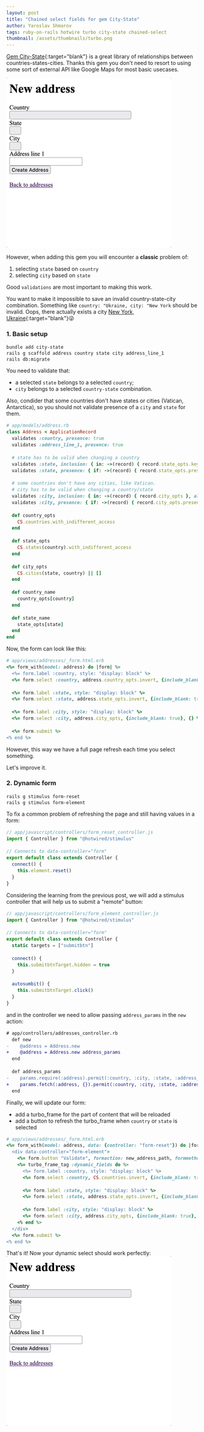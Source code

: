 ```yaml
---
layout: post
title: "Chained select fields for gem City-State"
author: Yaroslav Shmarov
tags: ruby-on-rails hotwire turbo city-state chained-select
thumbnail: /assets/thumbnails/turbo.png
---
```


[Gem City-State](https://github.com/loureirorg/city-state/){:target="blank"} is a great library of relationships between countries-states-cities.
Thanks this gem you don't need to resort to using some sort of external API like Google Maps for most basic usecases.

![city-state-gem-dynamic-select.gif](/assets/images/city-state-gem-dynamic-select.gif)

However, when adding this gem you will encounter a **classic** problem of:
1. selecting `state` based on `country`
2. selecting `city` based on `state`

Good `validations` are most important to making this work.

You want to make it impossible to save an invalid country-state-city combination.
Something like `country: "Ukraine, city: "New York` should be invalid. Oops, there actually exists a city [New York, Ukraine](https://en.wikipedia.org/wiki/New_York_(Ukraine)){:target="blank"}😜

### 1. Basic setup

```shell
bundle add city-state
rails g scaffold address country state city address_line_1
rails db:migrate
```

You need to validate that:
* a selected `state` belongs to a selected `country`;
* `city` belongs to a selected `country-state` combination.

Also, condider that some countries don't have states or cities (Vatican, Antarctica), so you should not validate presence of a `city` and `state` for them.

```ruby
# app/models/address.rb
class Address < ApplicationRecord
  validates :country, presence: true
  validates :address_line_1, presence: true

  # state has to be valid when changing a country
  validates :state, inclusion: { in: ->(record) { record.state_opts.keys }, allow_blank: true }
  validates :state, presence: { if: ->(record) { record.state_opts.present? } }

  # some countries don't have any cities, like Vatican.
  # city has to be valid when changing a country/state
  validates :city, inclusion: { in: ->(record) { record.city_opts }, allow_blank: true }
  validates :city, presence: { if: ->(record) { record.city_opts.present? } }

  def country_opts
    CS.countries.with_indifferent_access
  end

  def state_opts
    CS.states(country).with_indifferent_access
  end

  def city_opts
    CS.cities(state, country) || []
  end

  def country_name
    country_opts[country]
  end

  def state_name
    state_opts[state]
  end
end
```

Now, the form can look like this:

```ruby
# app/views/addresses/_form.html.erb
<%= form_with(model: address) do |form| %>
  <%= form.label :country, style: "display: block" %>
  <%= form.select :country, address.country_opts.invert, {include_blank: true}, { onchange: "this.form.requestSubmit();" } %>

  <%= form.label :state, style: "display: block" %>
  <%= form.select :state, address.state_opts.invert, {include_blank: true}, { onchange: "this.form.requestSubmit();" } %>

  <%= form.label :city, style: "display: block" %>
  <%= form.select :city, address.city_opts, {include_blank: true}, {} %>

  <%= form.submit %>
<% end %>
```

However, this way we have a full page refresh each time you select something.

Let's improve it.

### 2. Dynamic form

```shell
rails g stimulus form-reset
rails g stimulus form-element
```

To fix a common problem of refreshing the page and still having values in a form:

```js
// app/javascript/controllers/form_reset_controller.js
import { Controller } from "@hotwired/stimulus"

// Connects to data-controller="form"
export default class extends Controller {
  connect() {
    this.element.reset()
  }
}
```

Considering the learning from the previous post, we will add a stimulus controller that will help us to submit a "remote" button:

```js
// app/javascript/controllers/form_element_controller.js
import { Controller } from "@hotwired/stimulus"

// Connects to data-controller="form"
export default class extends Controller {
  static targets = ["submitbtn"]

  connect() {
    this.submitbtnTarget.hidden = true
  }

  autosumbit() {
    this.submitbtnTarget.click()
  }
}
```

and in the controller we need to allow passing `address_params` in the `new` action:

```diff
# app/controllers/addresses_controller.rb
  def new
-    @address = Address.new
+    @address = Address.new address_params
  end

  def address_params
-    params.require(:address).permit(:country, :city, :state, :address_line_1)
+    params.fetch(:address, {}).permit(:country, :city, :state, :address_line_1)
  end
```

Finally, we will update our form:
* add a turbo_frame for the part of content that will be reloaded
* add a button to refresh the turbo_frame when `country` or `state` is selected

```ruby
# app/views/addresses/_form.html.erb
<%= form_with(model: address, data: {controller: "form-reset"}) do |form| %>
  <div data-controller="form-element">
    <%= form.button "Validate", formaction: new_address_path, formmethod: :get, data: {form_element_target: "submitbtn", turbo_frame: :dynamic_fields} %>
    <%= turbo_frame_tag :dynamic_fields do %>
      <%= form.label :country, style: "display: block" %>
      <%= form.select :country, CS.countries.invert, {include_blank: true}, {data: { action: "change->form-element#autosumbit"}} %>

      <%= form.label :state, style: "display: block" %>
      <%= form.select :state, address.state_opts.invert, {include_blank: true}, {data: { action: "change->form-element#autosumbit"}} %>

      <%= form.label :city, style: "display: block" %>
      <%= form.select :city, address.city_opts, {include_blank: true}, {} %>
    <% end %>
  </div>
  <%= form.submit %>
<% end %>
```

That's it!
Now your dynamic select should work perfectly:
![city-state-gem-dynamic-select.gif](/assets/images/city-state-gem-dynamic-select.gif)
